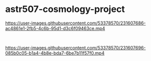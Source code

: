 # astr507-cosmology-project

https://user-images.githubusercontent.com/53378570/231607686-ac4861e1-2fb5-4c6b-95d1-d3c6f09463ce.mp4

<br>

https://user-images.githubusercontent.com/53378570/231607696-085b0c05-b1a4-4b8e-bda7-6be7b11f57f0.mp4
